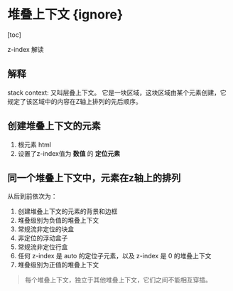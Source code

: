 # 堆叠上下文  {ignore}

[toc]

z-index 解读

## 解释
stack context: 又叫层叠上下文。
它是一块区域，这块区域由某个元素创建，它规定了该区域中的内容在Z轴上排列的先后顺序。

## 创建堆叠上下文的元素

1. 根元素 html
2. 设置了z-index值为 **数值** 的 **定位元素**


## 同一个堆叠上下文中，元素在z轴上的排列

从后到前依次为：
1. 创建堆叠上下文的元素的背景和边框
2. 堆叠级别为负值的堆叠上下文
3. 常规流非定位的块盒
4. 非定位的浮动盒子
5. 常规流非定位行盒
6. 任何 z-index 是 auto 的定位子元素，以及 z-index 是 0 的堆叠上下文
7. 堆叠级别为正值的堆叠上下文

> 每个堆叠上下文，独立于其他堆叠上下文，它们之间不能相互穿插。